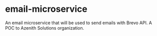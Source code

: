 # email-microservice
An email microservice that will be used to send emails with Brevo API. A POC to Azenith Solutions organization.